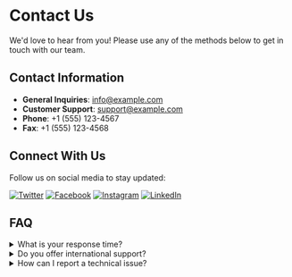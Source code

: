# Contact Us

We'd love to hear from you! Please use any of the methods below to get in touch with our team.

## Contact Information

- **General Inquiries**: [info@example.com](mailto:info@example.com)
- **Customer Support**: [support@example.com](mailto:support@example.com)
- **Phone**: +1 (555) 123-4567
- **Fax**: +1 (555) 123-4568

## Connect With Us

Follow us on social media to stay updated:

[![Twitter](https://img.shields.io/badge/Twitter-1DA1F2?style=for-the-badge&logo=twitter&logoColor=white)](https://twitter.com/example)
[![Facebook](https://img.shields.io/badge/Facebook-1877F2?style=for-the-badge&logo=facebook&logoColor=white)](https://facebook.com/example)
[![Instagram](https://img.shields.io/badge/Instagram-E4405F?style=for-the-badge&logo=instagram&logoColor=white)](https://instagram.com/example)
[![LinkedIn](https://img.shields.io/badge/LinkedIn-0077B5?style=for-the-badge&logo=linkedin&logoColor=white)](https://linkedin.com/company/example)

## FAQ

<details>
  <summary>What is your response time?</summary>
  <p>We typically respond to all inquiries within 24-48 business hours.</p>
</details>

<details>
  <summary>Do you offer international support?</summary>
  <p>Yes, we have support teams available in multiple time zones to assist our global customers.</p>
</details>

<details>
  <summary>How can I report a technical issue?</summary>
  <p>Please email our technical support team at <a href="mailto:tech@example.com">tech@example.com</a> with details about the issue you're experiencing.</p>
</details>
